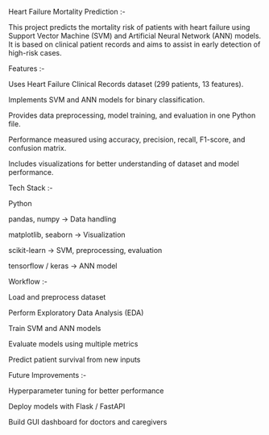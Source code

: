 Heart Failure Mortality Prediction :-

This project predicts the mortality risk of patients with heart failure using Support Vector Machine (SVM) and Artificial Neural Network (ANN) models. It is based on clinical patient records and aims to assist in early detection of high-risk cases.

Features :-

Uses Heart Failure Clinical Records dataset (299 patients, 13 features).

Implements SVM and ANN models for binary classification.

Provides data preprocessing, model training, and evaluation in one Python file.

Performance measured using accuracy, precision, recall, F1-score, and confusion matrix.

Includes visualizations for better understanding of dataset and model performance.

Tech Stack :- 

Python

pandas, numpy → Data handling

matplotlib, seaborn → Visualization

scikit-learn → SVM, preprocessing, evaluation

tensorflow / keras → ANN model

Workflow :-

Load and preprocess dataset

Perform Exploratory Data Analysis (EDA)

Train SVM and ANN models

Evaluate models using multiple metrics

Predict patient survival from new inputs

Future Improvements :-

Hyperparameter tuning for better performance

Deploy models with Flask / FastAPI

Build GUI dashboard for doctors and caregivers


